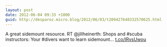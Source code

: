 ```yaml
---
layout: post
date: 2012-06-04 09:33 +1000
guid: http://desparoz.micro.blog/2012/06/03/t209427648332570625.html
---
```

A great sidemount resource. RT @jillheinerth: Shops and #scuba instructors: Your #divers want to learn sidemount... [t.co/IRvsUwou](http://t.co/IRvsUwou)
